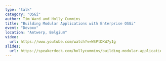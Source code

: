 ```yaml
---
type: "talk"
category: "OSGi"
author: Tim Ward and Holly Cummins
title: "Building Modular Applications with Enterprise OSGi"
event: "Devoxx"
location: "Antwerp, Belgium"
video: 
  url: https://www.youtube.com/watch?v=WSPtDKW7yIg
slides:
  url: https://speakerdeck.com/hollycummins/building-modular-applications-with-enterprise-osgi
---
```

